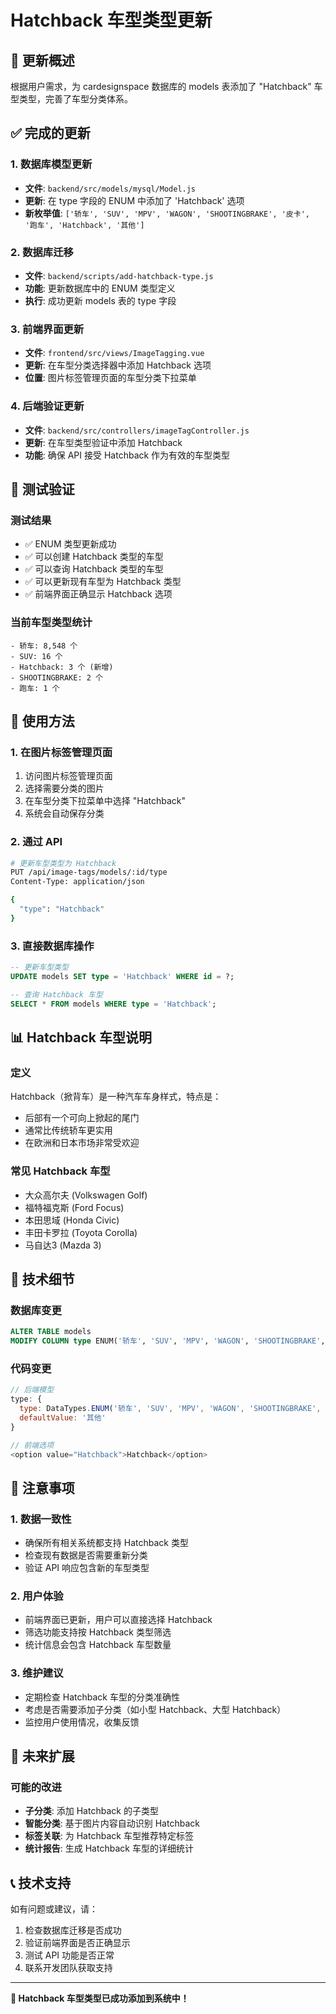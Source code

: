 # Hatchback 车型类型更新

## 🎯 更新概述

根据用户需求，为 cardesignspace 数据库的 models 表添加了 "Hatchback" 车型类型，完善了车型分类体系。

## ✅ 完成的更新

### 1. 数据库模型更新
- **文件**: `backend/src/models/mysql/Model.js`
- **更新**: 在 type 字段的 ENUM 中添加了 'Hatchback' 选项
- **新枚举值**: `['轿车', 'SUV', 'MPV', 'WAGON', 'SHOOTINGBRAKE', '皮卡', '跑车', 'Hatchback', '其他']`

### 2. 数据库迁移
- **文件**: `backend/scripts/add-hatchback-type.js`
- **功能**: 更新数据库中的 ENUM 类型定义
- **执行**: 成功更新 models 表的 type 字段

### 3. 前端界面更新
- **文件**: `frontend/src/views/ImageTagging.vue`
- **更新**: 在车型分类选择器中添加 Hatchback 选项
- **位置**: 图片标签管理页面的车型分类下拉菜单

### 4. 后端验证更新
- **文件**: `backend/src/controllers/imageTagController.js`
- **更新**: 在车型类型验证中添加 Hatchback
- **功能**: 确保 API 接受 Hatchback 作为有效的车型类型

## 🧪 测试验证

### 测试结果
- ✅ ENUM 类型更新成功
- ✅ 可以创建 Hatchback 类型的车型
- ✅ 可以查询 Hatchback 类型的车型
- ✅ 可以更新现有车型为 Hatchback 类型
- ✅ 前端界面正确显示 Hatchback 选项

### 当前车型类型统计
```
- 轿车: 8,548 个
- SUV: 16 个
- Hatchback: 3 个 (新增)
- SHOOTINGBRAKE: 2 个
- 跑车: 1 个
```

## 🚀 使用方法

### 1. 在图片标签管理页面
1. 访问图片标签管理页面
2. 选择需要分类的图片
3. 在车型分类下拉菜单中选择 "Hatchback"
4. 系统会自动保存分类

### 2. 通过 API
```bash
# 更新车型类型为 Hatchback
PUT /api/image-tags/models/:id/type
Content-Type: application/json

{
  "type": "Hatchback"
}
```

### 3. 直接数据库操作
```sql
-- 更新车型类型
UPDATE models SET type = 'Hatchback' WHERE id = ?;

-- 查询 Hatchback 车型
SELECT * FROM models WHERE type = 'Hatchback';
```

## 📊 Hatchback 车型说明

### 定义
Hatchback（掀背车）是一种汽车车身样式，特点是：
- 后部有一个可向上掀起的尾门
- 通常比传统轿车更实用
- 在欧洲和日本市场非常受欢迎

### 常见 Hatchback 车型
- 大众高尔夫 (Volkswagen Golf)
- 福特福克斯 (Ford Focus)
- 本田思域 (Honda Civic)
- 丰田卡罗拉 (Toyota Corolla)
- 马自达3 (Mazda 3)

## 🔧 技术细节

### 数据库变更
```sql
ALTER TABLE models 
MODIFY COLUMN type ENUM('轿车', 'SUV', 'MPV', 'WAGON', 'SHOOTINGBRAKE', '皮卡', '跑车', 'Hatchback', '其他') DEFAULT '其他';
```

### 代码变更
```javascript
// 后端模型
type: {
  type: DataTypes.ENUM('轿车', 'SUV', 'MPV', 'WAGON', 'SHOOTINGBRAKE', '皮卡', '跑车', 'Hatchback', '其他'),
  defaultValue: '其他'
}

// 前端选项
<option value="Hatchback">Hatchback</option>
```

## 📝 注意事项

### 1. 数据一致性
- 确保所有相关系统都支持 Hatchback 类型
- 检查现有数据是否需要重新分类
- 验证 API 响应包含新的车型类型

### 2. 用户体验
- 前端界面已更新，用户可以直接选择 Hatchback
- 筛选功能支持按 Hatchback 类型筛选
- 统计信息会包含 Hatchback 车型数量

### 3. 维护建议
- 定期检查 Hatchback 车型的分类准确性
- 考虑是否需要添加子分类（如小型 Hatchback、大型 Hatchback）
- 监控用户使用情况，收集反馈

## 🔮 未来扩展

### 可能的改进
- **子分类**: 添加 Hatchback 的子类型
- **智能分类**: 基于图片内容自动识别 Hatchback
- **标签关联**: 为 Hatchback 车型推荐特定标签
- **统计报告**: 生成 Hatchback 车型的详细统计

## 📞 技术支持

如有问题或建议，请：
1. 检查数据库迁移是否成功
2. 验证前端界面是否正确显示
3. 测试 API 功能是否正常
4. 联系开发团队获取支持

---

**🎉 Hatchback 车型类型已成功添加到系统中！**

